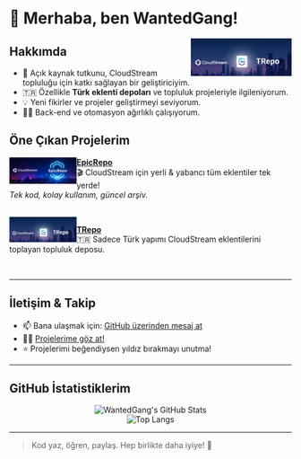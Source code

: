 # 👋 Merhaba, ben WantedGang!

<a href="https://github.com/WantedGang">
  <img align="right" src="https://github.com/WantedGang/WG-TRepo/blob/master/TRepo.png" width="180" alt="TRepo Logo"/>
</a>

## Hakkımda

- 🚀 Açık kaynak tutkunu, CloudStream topluluğu için katkı sağlayan bir geliştiriciyim.
- 🇹🇷 Özellikle **Türk eklenti depoları** ve topluluk projeleriyle ilgileniyorum.
- 💡 Yeni fikirler ve projeler geliştirmeyi seviyorum.
- 👨‍💻 Back-end ve otomasyon ağırlıklı çalışıyorum.

## Öne Çıkan Projelerim

<a href="https://github.com/WantedGang/WG-EpicRepo">
  <img src="https://github.com/WantedGang/WG-EpicRepo/blob/master/EpicRepo.png" width="120" align="left" alt="EpicRepo Banner"/>
</a>

**[EpicRepo](https://github.com/WantedGang/WG-EpicRepo)**  
🎬 CloudStream için yerli & yabancı tüm eklentiler tek yerde!  
_Tek kod, kolay kullanım, güncel arşiv._

<br clear="left"/>

<a href="https://github.com/WantedGang/WG-TRepo">
  <img src="https://github.com/WantedGang/WG-TRepo/blob/master/TRepo.png" width="120" align="left" alt="TRepo Banner"/>
</a>

**[TRepo](https://github.com/WantedGang/WG-TRepo)**  
🇹🇷 Sadece Türk yapımı CloudStream eklentilerini toplayan topluluk deposu.

<br clear="left"/>

---

## İletişim & Takip

- 📫 Bana ulaşmak için: [GitHub üzerinden mesaj at](https://github.com/WantedGang)
- 🧑‍💻 [Projelerime göz at!](https://github.com/WantedGang?tab=repositories)
- ⭐ Projelerimi beğendiysen yıldız bırakmayı unutma!

---

## GitHub İstatistiklerim

<p align="center">
  <img src="https://github-readme-stats.vercel.app/api?username=WantedGang&show_icons=true&theme=tokyonight" alt="WantedGang's GitHub Stats"/>
  <br/>
  <img src="https://github-readme-stats.vercel.app/api/top-langs/?username=WantedGang&layout=compact&theme=tokyonight" alt="Top Langs"/>
</p>

---

> Kod yaz, öğren, paylaş. Hep birlikte daha iyiye! 🚀
> 
